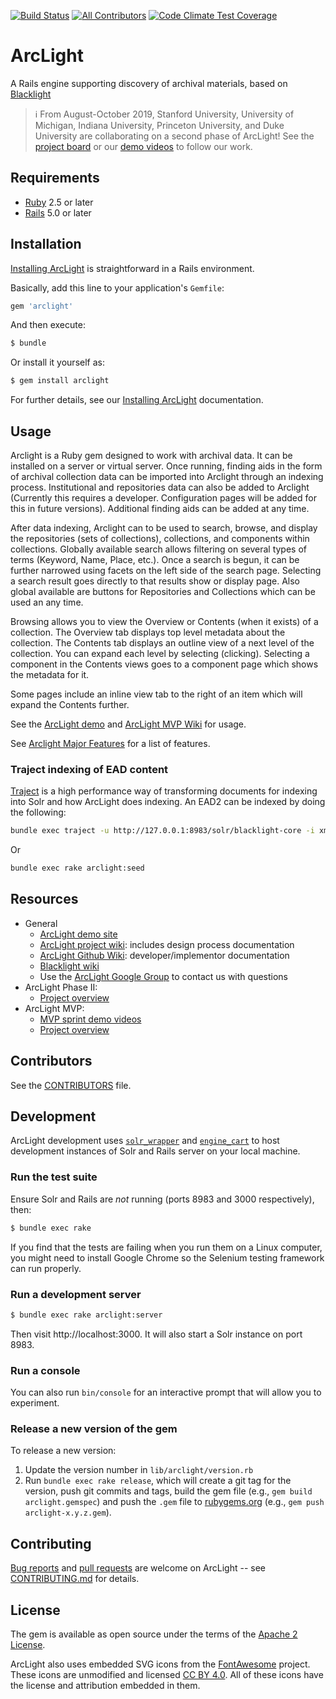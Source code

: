 [![Build Status](https://travis-ci.org/projectblacklight/arclight.svg?branch=master)](https://travis-ci.org/projectblacklight/arclight)
[![All Contributors](https://img.shields.io/badge/all_contributors-17-orange.svg?style=flat-square)](CONTRIBUTORS.md)
[![Code Climate Test Coverage](https://codeclimate.com/github/sul-dlss/arclight/badges/coverage.svg)](https://codeclimate.com/github/sul-dlss/arclight/coverage)

# ArcLight

A Rails engine supporting discovery of archival materials, based on [Blacklight](https://projectblacklight.org/)

> ℹ️ From August-October 2019, Stanford University, University of Michigan, Indiana University, Princeton University, and Duke University are collaborating on a second phase of ArcLight! See the [project board](https://github.com/projectblacklight/arclight/projects/2) or our [demo videos](https://www.youtube.com/playlist?list=PLMdUaIJ0G8QiIXZ_SFHASJErD14CJW-p5) to follow our work.

## Requirements

* [Ruby](https://www.ruby-lang.org/en/) 2.5 or later
* [Rails](http://rubyonrails.org) 5.0 or later

## Installation

[Installing ArcLight](https://github.com/sul-dlss/arclight/wiki/Creating,-installing,-and-running-your-ArcLight-application) is straightforward in a Rails environment.

Basically, add this line to your application's `Gemfile`:

```ruby
gem 'arclight'
```

And then execute:

```sh
$ bundle
```

Or install it yourself as:

```sh
$ gem install arclight
```

For further details, see our [Installing ArcLight](https://github.com/sul-dlss/arclight/wiki/Creating,-installing,-and-running-your-ArcLight-application) documentation.

## Usage

Arclight is a Ruby gem designed to work with archival data. It can be installed on a server or virtual server. Once running, finding aids in the form of archival collection data can be imported into Arclight through an indexing process. Institutional and repositories data can also be added to Arclight (Currently this requires a developer. Configuration pages will be added for this in future versions). Additional finding aids can be added at any time.

After data indexing, Arclight can to be used to search, browse, and display the repositories (sets of collections), collections, and components within collections. Globally available search allows filtering on several types of terms (Keyword, Name, Place, etc.). Once a search is begun, it can be further narrowed using facets on the left side of the search page. Selecting a search result goes directly to that results show or display page. Also global available are buttons for Repositories and Collections which can be used an any time.

Browsing allows you to view the Overview or Contents (when it exists) of a collection. The Overview tab displays top level metadata about the collection. The Contents tab displays an outline view of a next level of the collection. You can expand each level by selecting (clicking). Selecting a component in the Contents views goes to a component page which shows the metadata for it.

Some pages include an inline view tab to the right of an item which will expand the Contents further.

See the [ArcLight demo](https://arclight-demo.projectblacklight.org/) and [ArcLight MVP Wiki](https://github.com/sul-dlss/arclight/wiki) for usage.

See [Arclight Major Features](https://github.com/sul-dlss/arclight/wiki/Arclight-Major-Features) for a list of features.

### Traject indexing of EAD content
[Traject](https://github.com/traject/traject) is a high performance way of transforming documents for indexing into Solr and how ArcLight does indexing. An EAD2 can be indexed by doing the following:

```sh
bundle exec traject -u http://127.0.0.1:8983/solr/blacklight-core -i xml -c lib/arclight/traject/ead2_config.rb spec/fixtures/ead/sample/large-components-list.xml
```

Or

```sh
bundle exec rake arclight:seed
```

## Resources

* General
  * [ArcLight demo site](https://arclight-demo.projectblacklight.org/)
  * [ArcLight project wiki](https://bit.ly/arclightproject): includes design process documentation
  * [ArcLight Github Wiki](https://github.com/sul-dlss/arclight/wiki): developer/implementor documentation
  * [Blacklight wiki](https://github.com/projectblacklight/blacklight/wiki)
  * Use the [ArcLight Google Group](http://groups.google.com/d/forum/arclight-community) to contact us with questions
* ArcLight Phase II:
  * [Project overview](https://wiki.duraspace.org/display/samvera/ArcLight+Phase+II)
* ArcLight MVP:
  * [MVP sprint demo videos](https://www.youtube.com/playlist?list=PLMdUaIJ0G8QgbuDCUVvFhTSTO96N37lRA)
  * [Project overview](https://wiki.duraspace.org/display/samvera/ArcLight+MVP)

## Contributors

See the [CONTRIBUTORS](CONTRIBUTORS.md) file.

## Development

ArcLight development uses [`solr_wrapper`](https://rubygems.org/gems/solr_wrapper/versions/0.18.1) and [`engine_cart`](https://rubygems.org/gems/engine_cart) to host development instances of Solr and Rails server on your local machine.

### Run the test suite

Ensure Solr and Rails are _not_ running (ports 8983 and 3000 respectively), then:

```sh
$ bundle exec rake
```
If you find that the tests are failing when you run them on a Linux computer, you might need to install Google Chrome so the Selenium testing framework can run properly.

### Run a development server

```sh
$ bundle exec rake arclight:server
```

Then visit http://localhost:3000. It will also start a Solr instance on port 8983.

### Run a console

You can also run `bin/console` for an interactive prompt that will allow you to experiment.

### Release a new version of the gem

To release a new version:

1. Update the version number in `lib/arclight/version.rb`
2. Run `bundle exec rake release`, which will create a git tag for the version, push git commits and tags, build the gem file (e.g., `gem build arclight.gemspec`) and push the `.gem` file to [rubygems.org](https://rubygems.org) (e.g., `gem push arclight-x.y.z.gem`).

## Contributing

[Bug reports](https://github.com/sul-dlss/arclight/issues) and [pull requests](https://github.com/sul-dlss/arclight/pulls) are welcome on ArcLight -- see [CONTRIBUTING.md](https://github.com/sul-dlss/arclight/blob/master/CONTRIBUTING.md) for details.
## License

The gem is available as open source under the terms of the [Apache 2 License](https://opensource.org/licenses/Apache-2.0).

ArcLight also uses embedded SVG icons from the [FontAwesome](https://fontawesome.com) project. These icons are unmodified and licensed [CC BY 4.0](https://creativecommons.org/licenses/by/4.0/). All of these icons have the license and attribution embedded in them.
